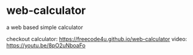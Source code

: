 # web-calculator
a web based simple calculator

checkout calculator: https://freecode4u.github.io/web-calculator
video: https://youtu.be/8pO2uNboaFo

